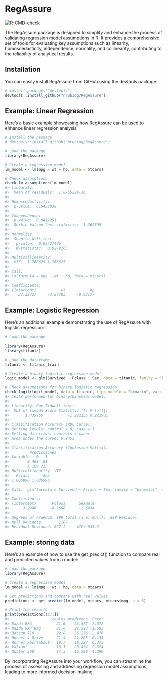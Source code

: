 
<!-- README.md is generated from README.Rmd. Please edit that file -->

# RegAssure

<!-- badges: start -->

[![R-CMD-check](https://github.com/nrubiog/RegAssure/actions/workflows/R-CMD-check.yaml/badge.svg)](https://github.com/nrubiog/RegAssure/actions/workflows/R-CMD-check.yaml)
<!-- badges: end -->

The RegAssure package is designed to simplify and enhance the process of
validating regression model assumptions in R. It provides a
comprehensive set of tools for evaluating key assumptions such as
linearity, homoscedasticity, independence, normality, and collinearity,
contributing to the reliability of analytical results.

## Installation

You can easily install RegAssure from GitHub using the devtools package:

``` r
# install.packages("devtools")
devtools::install_github("nrubiog/RegAssure")
```

## Example: Linear Regression

Here’s a basic example showcasing how RegAssure can be used to enhance
linear regression analysis:

``` r
# Install the package
# devtools::install_github("nrubiog/RegAssure")

# Load the package
library(RegAssure)

# Create a regression model
lm_model <- lm(mpg ~ wt + hp, data = mtcars)

# Check assumptions
check_lm_assumptions(lm_model)
#> Linearity:
#>  Mean of residuals:  1.075529e-16 
#> 
#> Homoscedasticity:
#>  p-value:  0.6438038 
#> 
#> Independence:
#>  p-value:  0.0412251 
#>  Durbin-Watson test statistic:  1.362399 
#> 
#> Normality:
#>  Shapiro-Wilk test:
#>   p-value:  0.03427476 
#>   W-statistic:  0.9279165 
#> 
#> Multicollinearity:
#>  VIF:  1.766625 1.766625
#> 
#> Call:
#> lm(formula = mpg ~ wt + hp, data = mtcars)
#> 
#> Coefficients:
#> (Intercept)           wt           hp  
#>    37.22727     -3.87783     -0.03177
```

## Example: Logistic Regression

Here’s an additional example demonstrating the use of RegAssure with
logistic regression:

``` r
# Load the package

library(RegAssure)
library(titanic)

# Load the dataframe
titanic <- titanic_train

# Create a binary logistic regression model
logit_model <- glm(Survived ~ Pclass + Sex, data = titanic, family = "binomial")

# Check assumptions for binary logistic regression
check_logit(logit_model, data = titanic, tipo_modelo = "binario", vars_numericas = "Pclass", y = "Survived")
#> Tests performed for binary/binomial model.
#> 
#> Linearity: Box Tidwell test:
#>  MLE of lambda Score Statistic (t) Pr(>|t|)
#>       1.435966           -1.222135 0.221981
#> 
#> Classification Accuracy (ROC Curve):
#> Setting levels: control = 0, case = 1
#> Setting direction: controls < cases
#> Area under the curve: 0.8453
#> 
#> Classification Accuracy (Confusion Matrix):
#>         Predicciones
#> Variable   0   1
#>        0 468  81
#>        1 109 233
#> Multicollinearity: VIF:
#>   Pclass      Sex 
#> 1.085996 1.085996
#> 
#> Call:  glm(formula = Survived ~ Pclass + Sex, family = "binomial", data = titanic)
#> 
#> Coefficients:
#> (Intercept)       Pclass      Sexmale  
#>      3.2946      -0.9606      -2.6434  
#> 
#> Degrees of Freedom: 890 Total (i.e. Null);  888 Residual
#> Null Deviance:       1187 
#> Residual Deviance: 827.2     AIC: 833.2
```

## Example: storing data

Here’s an example of how to use the get_predict() function to compare
real and predicted values from a model:

``` r
# Load the package
library(RegAssure)

# Create a regression model
lm_model <- lm(mpg ~ wt + hp, data = mtcars)

# Get predictions and compare with real values
predictions <- get_predict(lm_model, mtcars, mtcars$mpg, n = 3)

# Print the results
print(predictions[1:7,])
#>                   reales predichos  Error
#> Mazda RX4           21.0    23.572 -2.572
#> Mazda RX4 Wag       21.0    22.583 -1.583
#> Datsun 710          22.8    25.276 -2.476
#> Hornet 4 Drive      21.4    21.265  0.135
#> Hornet Sportabout   18.7    18.327  0.373
#> Valiant             18.1    20.474 -2.374
#> Duster 360          14.3    15.599 -1.299
```

By incorporating RegAssure into your workflow, you can streamline the
process of assessing and addressing regression model assumptions,
leading to more informed decision-making.
